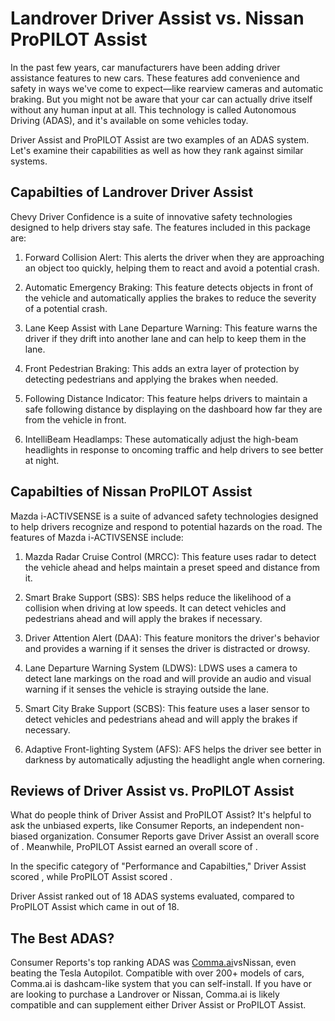 # Landrover Driver Assist vs. Nissan ProPILOT Assist

In the past few years, car manufacturers have been adding driver assistance features to new cars. These features add convenience and safety in ways we've come to expect—like rearview cameras and automatic braking. But you might not be aware that your car can actually drive itself without any human input at all. This technology is called Autonomous Driving (ADAS), and it's available on some vehicles today.

Driver Assist and ProPILOT Assist are two examples of an ADAS system. Let's examine their capabilities as well as how they rank against similar systems.

## Capabilties of Landrover Driver Assist

Chevy Driver Confidence is a suite of innovative safety technologies designed to help drivers stay safe. The features included in this package are:

1. Forward Collision Alert: This alerts the driver when they are approaching an object too quickly, helping them to react and avoid a potential crash.

2. Automatic Emergency Braking: This feature detects objects in front of the vehicle and automatically applies the brakes to reduce the severity of a potential crash.

3. Lane Keep Assist with Lane Departure Warning: This feature warns the driver if they drift into another lane and can help to keep them in the lane.

4. Front Pedestrian Braking: This adds an extra layer of protection by detecting pedestrians and applying the brakes when needed.

5. Following Distance Indicator: This feature helps drivers to maintain a safe following distance by displaying on the dashboard how far they are from the vehicle in front.

6. IntelliBeam Headlamps: These automatically adjust the high-beam headlights in response to oncoming traffic and help drivers to see better at night.

## Capabilties of Nissan ProPILOT Assist

Mazda i-ACTIVSENSE is a suite of advanced safety technologies designed to help drivers recognize and respond to potential hazards on the road. The features of Mazda i-ACTIVSENSE include: 

1. Mazda Radar Cruise Control (MRCC): This feature uses radar to detect the vehicle ahead and helps maintain a preset speed and distance from it. 

2. Smart Brake Support (SBS): SBS helps reduce the likelihood of a collision when driving at low speeds. It can detect vehicles and pedestrians ahead and will apply the brakes if necessary. 

3. Driver Attention Alert (DAA): This feature monitors the driver&#39;s behavior and provides a warning if it senses the driver is distracted or drowsy. 

4. Lane Departure Warning System (LDWS): LDWS uses a camera to detect lane markings on the road and will provide an audio and visual warning if it senses the vehicle is straying outside the lane. 

5. Smart City Brake Support (SCBS): This feature uses a laser sensor to detect vehicles and pedestrians ahead and will apply the brakes if necessary. 

6. Adaptive Front-lighting System (AFS): AFS helps the driver see better in darkness by automatically adjusting the headlight angle when cornering.

## Reviews of Driver Assist vs. ProPILOT Assist
What do people think of Driver Assist and ProPILOT Assist? It's helpful to ask the unbiased experts, like Consumer Reports, an independent non-biased organization. Consumer Reports gave Driver Assist an overall score of . Meanwhile, ProPILOT Assist earned an overall score of .

In the specific category of "Performance and Capabilties," Driver Assist scored , while ProPILOT Assist scored .

Driver Assist ranked  out of 18 ADAS systems evaluated, compared to ProPILOT Assist which came in  out of 18.

## The Best ADAS?
Consumer Reports's top ranking ADAS was [Comma.ai](https://comma.ai?utm_medium=ref&utm_source=jwith&utm_campaign=Landrover)vsNissan, even beating the Tesla Autopilot. Compatible with over 200+ models of cars, Comma.ai is dashcam-like system that you can self-install. If you have or are looking to purchase a Landrover or Nissan, Comma.ai is likely compatible and can supplement either Driver Assist or ProPILOT Assist. 

